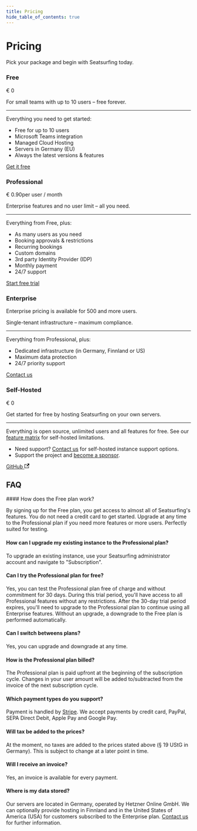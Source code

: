 ```yaml
---
title: Pricing
hide_table_of_contents: true
---
```


# Pricing

Pick your package and begin with Seatsurfing today.

<section className="pricing-models">
    <div className="pricing-model pricing-model-free">
        <h3>Free</h3>
        <p className="pricing-price">€ 0</p>
        <p>For small teams with up to 10 users – free forever.</p>
        <hr />
        <p>Everything you need to get started:</p>
        <ul class="fa-ul">
            <li><span class="fa-li"><i class="fa-solid fa-circle-check"></i></span> Free for up to 10 users</li>
            <li><span class="fa-li"><i class="fa-solid fa-circle-check"></i></span> Microsoft Teams integration</li>
            <li><span class="fa-li"><i class="fa-solid fa-circle-check"></i></span> Managed Cloud Hosting</li>
            <li><span class="fa-li"><i class="fa-solid fa-circle-check"></i></span> Servers in Germany (EU)</li>
            <li><span class="fa-li"><i class="fa-solid fa-circle-check"></i></span> Always the latest versions &amp; features</li>
        </ul>
        <a href="/sign-up" className="button button--primary button--lg">Get it free</a>
    </div>
    <div className="pricing-model pricing-model-highlight border-gradient-purple">
        <h3>Professional</h3>
        <p className="pricing-price">€ 0.90<span className="pricing-price-suffix">per user / month</span></p>
        <p>Enterprise features and no user limit – all you need.</p>
        <hr />
        <p>Everything from Free, plus:</p>
        <ul class="fa-ul">
            <li><span class="fa-li"><i class="fa-solid fa-circle-check"></i></span> As many users as you need</li>
            <li><span class="fa-li"><i class="fa-solid fa-circle-check"></i></span> Booking approvals & restrictions</li>
            <li><span class="fa-li"><i class="fa-solid fa-circle-check"></i></span> Recurring bookings</li>
            <li><span class="fa-li"><i class="fa-solid fa-circle-check"></i></span> Custom domains</li>
            <li><span class="fa-li"><i class="fa-solid fa-circle-check"></i></span> 3rd party Identity Provider (IDP)</li>
            <li><span class="fa-li"><i class="fa-solid fa-circle-check"></i></span> Monthly payment</li>
            <li><span class="fa-li"><i class="fa-solid fa-circle-check"></i></span> 24/7 support</li>
        </ul>
        <a href="/sign-up?paid" className="button button--primary button--lg button-gradient">Start free trial</a>
    </div>
    <div className="pricing-model pricing-model-enterprise">
        <h3>Enterprise</h3>
        <p className="pricing-price"><span className="pricing-enterprise">Enterprise pricing is available for 500 and more users.</span></p>
        <p>Single-tenant infrastructure – maximum compliance.</p>
        <hr />
        <p>Everything from Professional, plus:</p>
        <ul class="fa-ul">
            <li><span class="fa-li"><i class="fa-solid fa-circle-check"></i></span> Dedicated infrastructure (in Germany, Finnland or US)</li>
            <li><span class="fa-li"><i class="fa-solid fa-circle-check"></i></span> Maximum data protection</li>
            <li><span class="fa-li"><i class="fa-solid fa-circle-check"></i></span> 24/7 priority support</li>
        </ul>
        <a href="/contact" target="_blank" className="button button--primary button--lg">Contact us</a>
    </div>
    <div className="pricing-model pricing-model-oss">
        <h3>Self-Hosted</h3>
        <p className="pricing-price">€ 0</p>
        <p>Get started for free by hosting Seatsurfing on your own servers.</p>
        <hr />
        <p>Everything is open source, unlimited users and all features for free. See our <a href="/features">feature matrix</a> for self-hosted limitations.</p>
        <ul class="fa-ul">
            <li class="margin-bottom--md"><span class="fa-li"><i class="fa-solid fa-headset"></i></span> Need support? <a href="https://github.com/sponsors/seatsurfing" target="_blank">Contact us</a> for self-hosted instance support options.</li>
            <li><span class="fa-li"><i class="fa-solid fa-hand-holding-heart"></i></span> Support the project and <a href="https://github.com/sponsors/seatsurfing" target="_blank">become a sponsor</a>.</li>
        </ul>
        <a href="https://github.com/seatsurfing/seatsurfing" target="_blank" className="button button--secondary button--lg">GitHub <svg width="13.5" height="13.5" aria-hidden="true" viewBox="0 0 24 24" className="iconExternalLink_node_modules-@docusaurus-theme-classic-lib-theme-Icon-ExternalLink-styles-module"><path fill="currentColor" d="M21 13v10h-21v-19h12v2h-10v15h17v-8h2zm3-12h-10.988l4.035 4-6.977 7.07 2.828 2.828 6.977-7.07 4.125 4.172v-11z"></path></svg></a>
    </div>

</section>

## FAQ

<div className="faq">
#### How does the Free plan work?

By signing up for the Free plan, you get access to almost all of Seatsurfing's features. You do not need a credit card to get started. Upgrade at any time to the Professional plan if you need more features or more users. Perfectly suited for testing.

#### How can I upgrade my existing instance to the Professional plan?

To upgrade an existing instance, use your Seatsurfing administrator account and navigate to "Subscription".

#### Can I try the Professional plan for free?

Yes, you can test the Professional plan free of charge and without commitment for 30 days. During this trial period, you'll have access to all Professional features without any restrictions. After the 30-day trial period expires, you'll need to upgrade to the Professional plan to continue using all Enterprise features. Without an upgrade, a downgrade to the Free plan is performed automatically.

#### Can I switch betweens plans?

Yes, you can upgrade and downgrade at any time.

#### How is the Professional plan billed?

The Professional plan is paid upfront at the beginning of the subscription cycle. Changes in your user amount will be added to/subtracted from the invoice of the next subscription cycle.

#### Which payment types do you support?

Payment is handled by [Stripe](https://stripe.com). We accept payments by credit card, PayPal, SEPA Direct Debit, Apple Pay and Google Pay.

#### Will tax be added to the prices?

At the moment, no taxes are added to the prices stated above (§ 19 UStG in Germany). This is subject to change at a later point in time.

#### Will I receive an invoice?

Yes, an invoice is available for every payment.

#### Where is my data stored?

Our servers are located in Germany, operated by Hetzner Online GmbH. We can optionally provide hosting in Finnland and in the United States of America (USA) for customers subscribed to the Enterprise plan. [Contact us](/contact) for further information.

</div>
